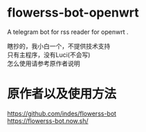# flowerss-bot-openwrt  

A telegram bot for rss reader for openwrt .  

瞎抄的，我小白一个，不提供技术支持  
只有主程序，没有Luci(不会写)  
怎么使用请参考原作者说明  

# 原作者以及使用方法  
https://github.com/indes/flowerss-bot  
https://flowerss-bot.now.sh/
